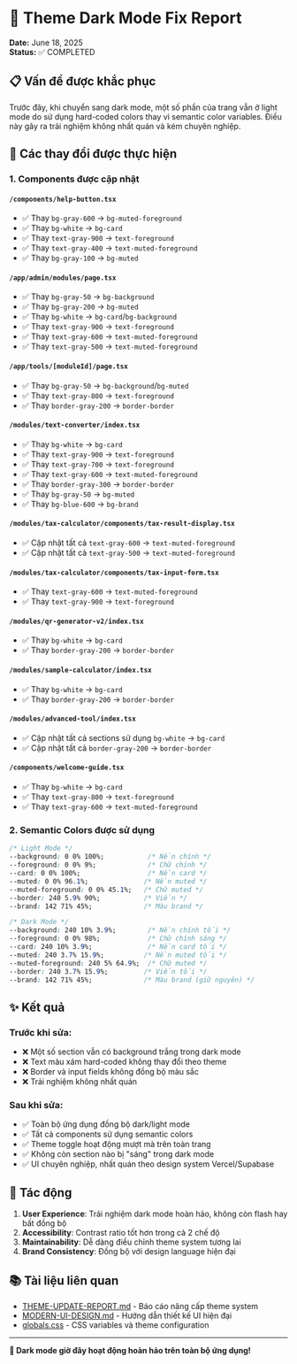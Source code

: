 # 🌙 Theme Dark Mode Fix Report

**Date:** June 18, 2025  
**Status:** ✅ COMPLETED

## 📋 Vấn đề được khắc phục

Trước đây, khi chuyển sang dark mode, một số phần của trang vẫn ở light mode do sử dụng hard-coded colors thay vì semantic color variables. Điều này gây ra trải nghiệm không nhất quán và kém chuyên nghiệp.

## 🔧 Các thay đổi được thực hiện

### 1. Components được cập nhật

#### `/components/help-button.tsx`
- ✅ Thay `bg-gray-600` → `bg-muted-foreground`
- ✅ Thay `bg-white` → `bg-card`
- ✅ Thay `text-gray-900` → `text-foreground`
- ✅ Thay `text-gray-400` → `text-muted-foreground`
- ✅ Thay `bg-gray-100` → `bg-muted`

#### `/app/admin/modules/page.tsx`
- ✅ Thay `bg-gray-50` → `bg-background`
- ✅ Thay `bg-gray-200` → `bg-muted`
- ✅ Thay `bg-white` → `bg-card`/`bg-background`
- ✅ Thay `text-gray-900` → `text-foreground`
- ✅ Thay `text-gray-600` → `text-muted-foreground`
- ✅ Thay `text-gray-500` → `text-muted-foreground`

#### `/app/tools/[moduleId]/page.tsx`
- ✅ Thay `bg-gray-50` → `bg-background`/`bg-muted`
- ✅ Thay `text-gray-800` → `text-foreground`
- ✅ Thay `border-gray-200` → `border-border`

#### `/modules/text-converter/index.tsx`
- ✅ Thay `bg-white` → `bg-card`
- ✅ Thay `text-gray-900` → `text-foreground`
- ✅ Thay `text-gray-700` → `text-foreground`
- ✅ Thay `text-gray-600` → `text-muted-foreground`
- ✅ Thay `border-gray-300` → `border-border`
- ✅ Thay `bg-gray-50` → `bg-muted`
- ✅ Thay `bg-blue-600` → `bg-brand`

#### `/modules/tax-calculator/components/tax-result-display.tsx`
- ✅ Cập nhật tất cả `text-gray-600` → `text-muted-foreground`
- ✅ Cập nhật tất cả `text-gray-500` → `text-muted-foreground`

#### `/modules/tax-calculator/components/tax-input-form.tsx`
- ✅ Thay `text-gray-600` → `text-muted-foreground`
- ✅ Thay `text-gray-900` → `text-foreground`

#### `/modules/qr-generator-v2/index.tsx`
- ✅ Thay `bg-white` → `bg-card`
- ✅ Thay `border-gray-200` → `border-border`

#### `/modules/sample-calculator/index.tsx`
- ✅ Thay `bg-white` → `bg-card`
- ✅ Thay `border-gray-200` → `border-border`

#### `/modules/advanced-tool/index.tsx`
- ✅ Cập nhật tất cả sections sử dụng `bg-white` → `bg-card`
- ✅ Cập nhật tất cả `border-gray-200` → `border-border`

#### `/components/welcome-guide.tsx`
- ✅ Thay `bg-white` → `bg-card`
- ✅ Thay `text-gray-800` → `text-foreground`
- ✅ Thay `text-gray-600` → `text-muted-foreground`

### 2. Semantic Colors được sử dụng

```css
/* Light Mode */
--background: 0 0% 100%;           /* Nền chính */
--foreground: 0 0% 9%;             /* Chữ chính */
--card: 0 0% 100%;                 /* Nền card */
--muted: 0 0% 96.1%;              /* Nền muted */
--muted-foreground: 0 0% 45.1%;   /* Chữ muted */
--border: 240 5.9% 90%;           /* Viền */
--brand: 142 71% 45%;             /* Màu brand */

/* Dark Mode */
--background: 240 10% 3.9%;        /* Nền chính tối */
--foreground: 0 0% 98%;            /* Chữ chính sáng */
--card: 240 10% 3.9%;              /* Nền card tối */
--muted: 240 3.7% 15.9%;          /* Nền muted tối */
--muted-foreground: 240 5% 64.9%;  /* Chữ muted */
--border: 240 3.7% 15.9%;         /* Viền tối */
--brand: 142 71% 45%;             /* Màu brand (giữ nguyên) */
```

## ✨ Kết quả

### Trước khi sửa:
- ❌ Một số section vẫn có background trắng trong dark mode
- ❌ Text màu xám hard-coded không thay đổi theo theme
- ❌ Border và input fields không đồng bộ màu sắc
- ❌ Trải nghiệm không nhất quán

### Sau khi sửa:
- ✅ Toàn bộ ứng dụng đồng bộ dark/light mode
- ✅ Tất cả components sử dụng semantic colors
- ✅ Theme toggle hoạt động mượt mà trên toàn trang
- ✅ Không còn section nào bị "sáng" trong dark mode
- ✅ UI chuyên nghiệp, nhất quán theo design system Vercel/Supabase

## 🎯 Tác động

1. **User Experience**: Trải nghiệm dark mode hoàn hảo, không còn flash hay bất đồng bộ
2. **Accessibility**: Contrast ratio tốt hơn trong cả 2 chế độ
3. **Maintainability**: Dễ dàng điều chỉnh theme system tương lai
4. **Brand Consistency**: Đồng bộ với design language hiện đại

## 📚 Tài liệu liên quan

- [THEME-UPDATE-REPORT.md](./THEME-UPDATE-REPORT.md) - Báo cáo nâng cấp theme system
- [MODERN-UI-DESIGN.md](./MODERN-UI-DESIGN.md) - Hướng dẫn thiết kế UI hiện đại  
- [globals.css](./app/globals.css) - CSS variables và theme configuration

---

**🎉 Dark mode giờ đây hoạt động hoàn hảo trên toàn bộ ứng dụng!**
